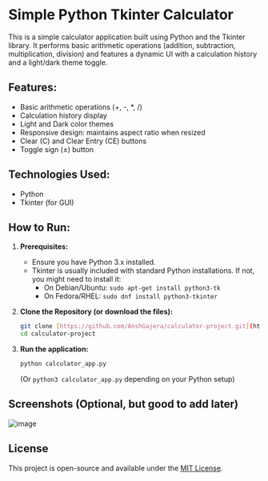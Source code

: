 # Simple Python Tkinter Calculator

This is a simple calculator application built using Python and the Tkinter library. It performs basic arithmetic operations (addition, subtraction, multiplication, division) and features a dynamic UI with a calculation history and a light/dark theme toggle.

## Features:
- Basic arithmetic operations (+, -, *, /)
- Calculation history display
- Light and Dark color themes
- Responsive design: maintains aspect ratio when resized
- Clear (C) and Clear Entry (CE) buttons
- Toggle sign (±) button

## Technologies Used:
- Python
- Tkinter (for GUI)

## How to Run:

1.  **Prerequisites:**
    * Ensure you have Python 3.x installed.
    * Tkinter is usually included with standard Python installations. If not, you might need to install it:
        * On Debian/Ubuntu: `sudo apt-get install python3-tk`
        * On Fedora/RHEL: `sudo dnf install python3-tkinter`

2.  **Clone the Repository (or download the files):**
    ```bash
    git clone [https://github.com/AnshGajera/calculator-project.git](https://github.com/AnshGajera/calculator-project.git)
    cd calculator-project
    ```

3.  **Run the application:**
    ```bash
    python calculator_app.py
    ```
    (Or `python3 calculator_app.py` depending on your Python setup)

## Screenshots (Optional, but good to add later)
![image](https://github.com/user-attachments/assets/6cc8815d-bc2a-4ffd-86ea-be795dda2664)

## License
This project is open-source and available under the [MIT License](LICENSE).
